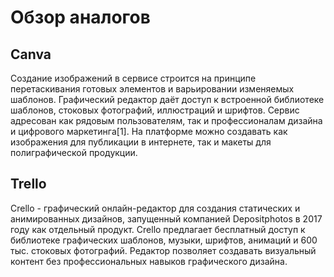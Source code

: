 # Обзор аналогов

## Canva

Создание изображений в сервисе строится на принципе перетаскивания готовых элементов и варьировании изменяемых шаблонов. Графический редактор даёт доступ к встроенной библиотеке шаблонов, стоковых фотографий, иллюстраций и шрифтов. Сервис адресован как рядовым пользователям, так и профессионалам дизайна и цифрового маркетинга[1]. На платформе можно создавать как изображения для публикации в интернете, так и макеты для полиграфической продукции.

## Trello

Crello - графический онлайн-редактор для создания статических и анимированных дизайнов, запущенный компанией Depositphotos в 2017 году как отдельный продукт. Crello предлагает бесплатный доступ к библиотеке графических шаблонов, музыки, шрифтов, анимаций и 600 тыс. стоковых фотографий. Редактор позволяет создавать визуальный контент без профессиональных навыков графического дизайна.
